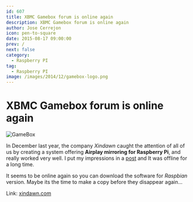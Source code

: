 ```yaml
---
id: 607
title: XBMC Gamebox forum is online again
description: XBMC Gamebox forum is online again
author: Jose Cerrejon
icon: pen-to-square
date: 2015-08-17 09:00:00
prev: /
next: false
category:
  - Raspberry PI
tag:
  - Raspberry PI
image: /images/2014/12/gamebox-logo.png
---
```


# XBMC Gamebox forum is online again

![GameBox](/images/2014/12/gamebox-logo.png)


In December last year, the company *Xindawn* caught the attention of all of us by creating a system offering **Airplay mirroring for Raspberry Pi**, and really worked very well. I put my impressions in a [post](/post.php?id=490) and It was offline for a long time.

It seems to be online again so you can download the software for *Raspbian* version. Maybe its the time to make a copy before they disappear again...

Link: [xindawn.com](http://www.xindawn.com/bbs/viewtopic.php?f=5&t=9&sid=33bae6a81e421af25696f3a69f3029cb)